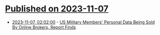 # [Published on 2023-11-07](index.md)

* [2023-11-07, 02:02:00](https://tech.slashdot.org/story/23/11/06/2342239/us-military-members-personal-data-being-sold-by-online-brokers-report-finds?utm_source=rss1.0mainlinkanon&utm_medium=feed) - [US Military Members' Personal Data Being Sold By Online Brokers, Report Finds](https://tech.slashdot.org/story/23/11/06/2342239/us-military-members-personal-data-being-sold-by-online-brokers-report-finds?utm_source=rss1.0mainlinkanon&utm_medium=feed)
